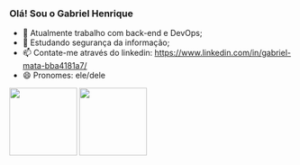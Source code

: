 ### Olá! Sou o Gabriel Henrique

- 🔭 Atualmente trabalho com back-end e DevOps;
- 🌱 Estudando segurança da informação;
- 📫 Contate-me através do linkedin: https://www.linkedin.com/in/gabriel-mata-bba4181a7/
- 😄 Pronomes: ele/dele


<div>
  <img height="120em" src="https://github-readme-stats.vercel.app/api?username=GabrielHVM&hide=contribs,prs&count_private=true&show_icons=true&theme=dark"/>
  <img height="120em" src="https://github-readme-stats.vercel.app/api/top-langs/?username=GabrielHVM&layout=compact&theme=dark&langs_count=16"/>
</div>

